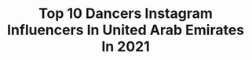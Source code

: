 ---
title: Top 10 Dancers Instagram Influencers In United Arab Emirates In 2021
description: >-
  Find top dancers Instagram influencers in United Arab Emirates in 2021. Most popular hashtags: #dubai #dance #dancer.
platform: Instagram
hits: 20
text_top: Analyze the most popular Instagram profiles on inBeat.
text_bottom: Our database has 20 Instagram influencers like this in United Arab Emirates for you to collaborate.
profiles:
  - username: "madhuri.chavan7"
    fullname: >-
      Madhuri Chavan
    bio: >-
      DANCER | PERSONAL TRAINER | FITNESS MODEL Ex Performer at @universal_studios_japan & @dubaiparksresorts Subscribe my channel below👇
    location: "United Arab Emirates"
    followers: 7241
    engagement: 628
    commentsToLikes: 0.078376
    id: ck15q0f1p0hzj0i197nafgoir
    verified: false
    hashtags: "#blackpink, #howyoulikethat, #dncracademy, #dancecovercontest"
  - username: "alexandranashmodel"
    fullname: >-
      Alexandra Nash
    bio: >-
      Contributions- @alexandranash.contributions Dancer💃 @ultraangels 2020 South Africa🇿🇦 @thecirclemodels Dubai 🇦🇪 @wilhelminadubai
    location: "United Arab Emirates"
    followers: 41640
    engagement: 198
    commentsToLikes: 0.036103
    id: ck5ca9wk4czz80i11fofbezkl
    verified: false
    hashtags: "#ultrasouthafrica, #ultraangel, #coronaviruspandemic, #dubailiving"
  - username: "timklemencic"
    fullname: >-
      TIM
    bio: >-
      📍Dubai Dancer / Singer / Model 📩 timklemencic9@gmail.com
    location: "United Arab Emirates"
    followers: 22853
    engagement: 1279
    commentsToLikes: 0.011456
    id: ck55lnxme20uy0i11tkpw0ts3
    verified: false
    hashtags: "#msup, #pseto, #popstar, #tb"
  - username: "saanya_jain"
    fullname: >-
      S A N Y A  J A I N
    bio: >-
      Fashion & Marketing Enthusiast | Writer & Editor | Dancer | Amateur Baker 🌻 Dubai 🌱
    location: "United Arab Emirates"
    followers: 2845
    engagement: 1170
    commentsToLikes: 0.061231
    id: ck5qe4io1yolj0i116hx57kbv
    verified: false
    hashtags: "#staysafe, #dancelover, #dessert, #bakingfromscratch"
  - username: "yasvocals"
    fullname: >-
      YAS ~ Dubai ♪
    bio: >-
      ⁣ ⁣founder @yasmusicdance ⁣@scandalousheels⁣ Singer | Dancer | Choreographer 🇦🇺🇸🇰🇲🇦⁣⠀⁣⁣ Dubai📍| LA⁣ ⁣⁣ TikTok @yasvocals⁣ ONLY ONE music video 👇🏼
    location: "United Arab Emirates"
    followers: 180356
    engagement: 554
    commentsToLikes: 0.053296
    id: ck5pzjrqv1bhs0i11w66uod6y
    verified: false
    hashtags: "#yaschoreography, #onlyone, #ad, #yas"
  - username: "adra_davis"
    fullname: >-
      Adra Davis
    bio: >-
      🔺Ms Kerala Fitness 2011/1st Runnerup 2012 &2013 🔺Vivel India Miss South 2011 🔺Zumba® ZIN/Dancer 🔺fitness freak 🔺Xplorer 🔺June 28🎂 @perfect_heath
    location: "United Arab Emirates"
    followers: 41367
    engagement: 248
    commentsToLikes: 0.038919
    id: ck9wgw0pqv8fb0j78uaqrcmvi
    verified: false
    hashtags: "#dubai, #adradavis, #black, #vijaythalapathy"
  - username: "joyceamil"
    fullname: >-
      J O Y C E
    bio: >-
      💃🏽 Dancer • Choreographer 🏋🏼‍♀️ Fitness Enthusiast 👟 SneakerHead 📩 amiljoyce@gmail.com 📍 Dubai
    location: "United Arab Emirates"
    followers: 7574
    engagement: 624
    commentsToLikes: 0.124391
    id: ck9wehingkaki0j78v3lv8ojc
    verified: false
    hashtags: "#tiktokdance, #tiktok, #dance, #prayforlebanon"
  - username: "karinapalma"
    fullname: >-
      Karina Palmira
    bio: >-
      🔺 @moto_dancers_afrobeats 🔺 @dhfworldwide 📥 motodancers@gmail.com Online dance course⤴️
    location: "United Arab Emirates"
    followers: 331570
    engagement: 203
    commentsToLikes: 0.022510
    id: ck0u0k9vtu2tz0i1942nthmoa
    verified: false
    hashtags: "#coupedecale, #justdance2020, #dubai, #homeblazinchallenge"
  - username: "mashaz31"
    fullname: >-
      Masha🦁 Dubai🏝•⛰Almaty
    bio: >-
      😃Personal trainer PTAGlobal 💪TRXSTC, TRXFTC, 💃Dancer 🤦🏼‍♀️Mom of 3 kids 🍎Born in Kazakhstan 🇰🇿 🍝Lived in Italy🇮🇹 🏝Moved to Dubai🇦🇪 #workoutwithmasha
    location: "United Arab Emirates"
    followers: 16388
    engagement: 818
    commentsToLikes: 0.011136
    id: ckf5r0k33b0b10j23t6qdqmbh
    verified: false
    hashtags: "#mashafascia, #everydayisabeachday, #dubailife, #dubaieye"
  - username: "divyamadhu13"
    fullname: >-
      Divya Dharshini
    bio: >-
      Artist in Cine field 🎥 Dancer💃in Zee tamil,Suntv and VijayTV Givelove ❤NoGap💚 My everything @standy_choreographer ❤💚
    location: "United Arab Emirates"
    followers: 53447
    engagement: 233
    commentsToLikes: 0.013822
    id: ck9wgi325tigc0j78i2kqjj2j
    verified: false
    hashtags: "#happy, #dubailife, #sister, #india"
---